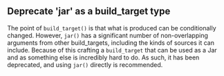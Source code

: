 ## Deprecate 'jar' as a build_target type

The point of `build_target()` is that what is produced can be conditionally
changed. However, `jar()` has a significant number of non-overlapping arguments
from other build_targets, including the kinds of sources it can include. Because
of this crafting a `build_target` that can be used as a Jar and as something
else is incredibly hard to do. As such, it has been deprecated, and using
`jar()` directly is recommended.
